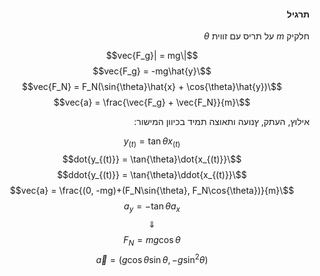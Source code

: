 <style>
    html {
        direction: rtl;
    }
    eqn, table, .katex {
        direction: ltr;
    }
</style>

#### תרגיל
חלקיק $m$ על תריס עם זווית $\theta$

$$|\vec{F_g}| = mg$$
$$\vec{F_g} = -mg\hat{y}$$
$$\vec{F_N} = F_N(\sin{\theta}\hat{x} + \cos{\theta}\hat{y})$$
$$\vec{a} = \frac{\vec{F_g} + \vec{F_N}}{m}$$

אילוץ, העתק, ץנועה ותאוצה תמיד בכיוון המישור:

$$y_{(t)} = \tan{\theta}x_{(t)}$$
$$\dot{y_{(t)}} = \tan{\theta}\dot{x_{(t)}}$$
$$\ddot{y_{(t)}} = \tan{\theta}\ddot{x_{(t)}}$$
$$\vec{a} = \frac{(0, -mg)+(F_N\sin{\theta}, F_N\cos{\theta})}{m}$$
$$a_y = -\tan{\theta}a_x$$
$$\Downarrow$$
$$F_N = mg\cos{\theta}$$
$$\vec{a} = (g\cos{\theta}\sin{\theta}, -g\sin^2{\theta})$$